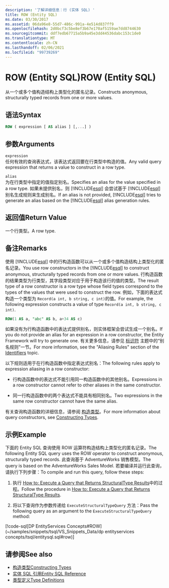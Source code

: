 ```yaml
---
description: '了解详细信息：行 (实体 SQL) '
title: ROW (Entity SQL)
ms.date: 03/30/2017
ms.assetid: 06da96e8-55d7-486c-991a-4e514d837ff9
ms.openlocfilehash: 2d0bcf3c5be8ef3b67e170af5159ae7dd8744630
ms.sourcegitcommit: ddf7edb67715a5b9a45e3dd44536dabc153c1de0
ms.translationtype: MT
ms.contentlocale: zh-CN
ms.lasthandoff: 02/06/2021
ms.locfileid: "99739269"
---
```

# <a name="row-entity-sql"></a><span data-ttu-id="737e8-103">ROW (Entity SQL)</span><span class="sxs-lookup"><span data-stu-id="737e8-103">ROW (Entity SQL)</span></span>

<span data-ttu-id="737e8-104">从一个或多个值构造结构上类型化的匿名记录。</span><span class="sxs-lookup"><span data-stu-id="737e8-104">Constructs anonymous, structurally typed records from one or more values.</span></span>  
  
## <a name="syntax"></a><span data-ttu-id="737e8-105">语法</span><span class="sxs-lookup"><span data-stu-id="737e8-105">Syntax</span></span>  
  
```sql  
ROW ( expression [ AS alias ] [,...] )  
```  
  
## <a name="arguments"></a><span data-ttu-id="737e8-106">参数</span><span class="sxs-lookup"><span data-stu-id="737e8-106">Arguments</span></span>  

 `expression`  
 <span data-ttu-id="737e8-107">任何有效的查询表达式，该表达式返回要在行类型中构造的值。</span><span class="sxs-lookup"><span data-stu-id="737e8-107">Any valid query expression that returns a value to construct in a row type.</span></span>  
  
 `alias`  
 <span data-ttu-id="737e8-108">为在行类型中指定的值指定别名。</span><span class="sxs-lookup"><span data-stu-id="737e8-108">Specifies an alias for the value specified in a row type.</span></span> <span data-ttu-id="737e8-109">如果未提供别名，则 [!INCLUDE[esql](../../../../../../includes/esql-md.md)] 会尝试基于 [!INCLUDE[esql](../../../../../../includes/esql-md.md)] 别名生成规则来生成别名。</span><span class="sxs-lookup"><span data-stu-id="737e8-109">If an alias is not provided, [!INCLUDE[esql](../../../../../../includes/esql-md.md)] tries to generate an alias based on the [!INCLUDE[esql](../../../../../../includes/esql-md.md)] alias generation rules.</span></span>  
  
## <a name="return-value"></a><span data-ttu-id="737e8-110">返回值</span><span class="sxs-lookup"><span data-stu-id="737e8-110">Return Value</span></span>  

 <span data-ttu-id="737e8-111">一个行类型。</span><span class="sxs-lookup"><span data-stu-id="737e8-111">A row type.</span></span>  
  
## <a name="remarks"></a><span data-ttu-id="737e8-112">备注</span><span class="sxs-lookup"><span data-stu-id="737e8-112">Remarks</span></span>  

 <span data-ttu-id="737e8-113">使用 [!INCLUDE[esql](../../../../../../includes/esql-md.md)] 中的行构造函数可以从一个或多个值构造结构上类型化的匿名记录。</span><span class="sxs-lookup"><span data-stu-id="737e8-113">You use row constructors in the [!INCLUDE[esql](../../../../../../includes/esql-md.md)] to construct anonymous, structurally typed records from one or more values.</span></span> <span data-ttu-id="737e8-114">行构造函数的结果类型为行类型，其字段类型对应于用于构造该行的值的类型。</span><span class="sxs-lookup"><span data-stu-id="737e8-114">The result type of a row constructor is a row type whose field types correspond to the types of the values that were used to construct the row.</span></span> <span data-ttu-id="737e8-115">例如，下面的表达式构造一个类型为 `Record(a int, b string, c int)`的值。</span><span class="sxs-lookup"><span data-stu-id="737e8-115">For example, the following expression constructs a value of type `Record(a int, b string, c int)`.</span></span>  
  
```sql  
ROW(1 AS a, "abc" AS b, a+34 AS c)  
```  
  
 <span data-ttu-id="737e8-116">如果没有为行构造函数中的表达式提供别名，则实体框架会尝试生成一个别名。</span><span class="sxs-lookup"><span data-stu-id="737e8-116">If you do not provide an alias for an expression in a row constructor, the Entity Framework will try to generate one.</span></span> <span data-ttu-id="737e8-117">有关更多信息，请参见 [标识符](identifiers-entity-sql.md) 主题中的“别名规则”一节。</span><span class="sxs-lookup"><span data-stu-id="737e8-117">For more information, see the "Aliasing Rules" section of the [Identifiers](identifiers-entity-sql.md) topic.</span></span>  
  
 <span data-ttu-id="737e8-118">以下规则适用于在行构造函数中指定表达式别名：</span><span class="sxs-lookup"><span data-stu-id="737e8-118">The following rules apply to expression aliasing in a row constructor:</span></span>  
  
- <span data-ttu-id="737e8-119">行构造函数中的表达式不能引用同一构造函数中的其他别名。</span><span class="sxs-lookup"><span data-stu-id="737e8-119">Expressions in a row constructor cannot refer to other aliases in the same constructor.</span></span>  
  
- <span data-ttu-id="737e8-120">同一行构造函数中的两个表达式不能具有相同别名。</span><span class="sxs-lookup"><span data-stu-id="737e8-120">Two expressions in the same row constructor cannot have the same alias.</span></span>  
  
 <span data-ttu-id="737e8-121">有关查询构造函数的详细信息，请参阅 [构造类型](constructing-types-entity-sql.md)。</span><span class="sxs-lookup"><span data-stu-id="737e8-121">For more information about query constructors, see [Constructing Types](constructing-types-entity-sql.md).</span></span>  
  
## <a name="example"></a><span data-ttu-id="737e8-122">示例</span><span class="sxs-lookup"><span data-stu-id="737e8-122">Example</span></span>  

 <span data-ttu-id="737e8-123">下面的 Entity SQL 查询使用 ROW 运算符构造结构上类型化的匿名记录。</span><span class="sxs-lookup"><span data-stu-id="737e8-123">The following Entity SQL query uses the ROW operator to construct anonymous, structurally typed records.</span></span> <span data-ttu-id="737e8-124">此查询基于 AdventureWorks 销售模型。</span><span class="sxs-lookup"><span data-stu-id="737e8-124">The query is based on the AdventureWorks Sales Model.</span></span> <span data-ttu-id="737e8-125">若要编译并运行此查询，请执行下列步骤：</span><span class="sxs-lookup"><span data-stu-id="737e8-125">To compile and run this query, follow these steps:</span></span>  
  
1. <span data-ttu-id="737e8-126">执行 [How to: Execute a Query that Returns StructuralType Results](../how-to-execute-a-query-that-returns-structuraltype-results.md)中的过程。</span><span class="sxs-lookup"><span data-stu-id="737e8-126">Follow the procedure in [How to: Execute a Query that Returns StructuralType Results](../how-to-execute-a-query-that-returns-structuraltype-results.md).</span></span>  
  
2. <span data-ttu-id="737e8-127">将以下查询作为参数传递给 `ExecuteStructuralTypeQuery` 方法：</span><span class="sxs-lookup"><span data-stu-id="737e8-127">Pass the following query as an argument to the `ExecuteStructuralTypeQuery` method:</span></span>  
  
 [!code-sql[DP EntityServices Concepts#ROW](~/samples/snippets/tsql/VS_Snippets_Data/dp entityservices concepts/tsql/entitysql.sql#row)]  
  
## <a name="see-also"></a><span data-ttu-id="737e8-128">请参阅</span><span class="sxs-lookup"><span data-stu-id="737e8-128">See also</span></span>

- [<span data-ttu-id="737e8-129">构造类型</span><span class="sxs-lookup"><span data-stu-id="737e8-129">Constructing Types</span></span>](constructing-types-entity-sql.md)
- [<span data-ttu-id="737e8-130">实体 SQL 引用</span><span class="sxs-lookup"><span data-stu-id="737e8-130">Entity SQL Reference</span></span>](entity-sql-reference.md)
- [<span data-ttu-id="737e8-131">类型定义</span><span class="sxs-lookup"><span data-stu-id="737e8-131">Type Definitions</span></span>](type-definitions-entity-sql.md)
